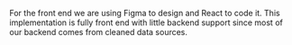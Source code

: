For the front end we are using Figma to design and React to code it.
This implementation is fully front end with little backend support since most of our backend comes from cleaned data sources.
